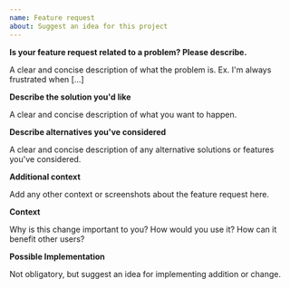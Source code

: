 ```yaml
---
name: Feature request
about: Suggest an idea for this project
---
```


<!--- Provide a general summary of the issue in the Title above -->

**Is your feature request related to a problem? Please describe.**

A clear and concise description of what the problem is. Ex. I'm always frustrated when [...]

**Describe the solution you'd like**

A clear and concise description of what you want to happen.

**Describe alternatives you've considered**

A clear and concise description of any alternative solutions or features you've considered.

**Additional context**

Add any other context or screenshots about the feature request here.

**Context**

Why is this change important to you? How would you use it?
How can it benefit other users?

**Possible Implementation**

Not obligatory, but suggest an idea for implementing addition or change.
